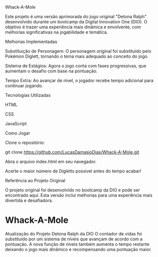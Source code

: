 Whack-A-Mole

Este projeto é uma versão aprimorada do jogo original "Detona Ralph" desenvolvido durante um bootcamp da Digital Innovation One (DIO). O objetivo é trazer uma experiência mais dinâmica e envolvente, com melhorias significativas na jogabilidade e temática.

Melhorias Implementadas

Substituição de Personagem: O personagem original foi substituído pelo Pokémon Diglett, tornando o tema mais adequado ao conceito do jogo.

Sistema de Estágios: Agora o jogo conta com fases progressivas, que aumentam o desafio com base na pontuação.

Tempo Extra: Ao avançar de nível, o jogador recebe tempo adicional para continuar jogando.

Tecnologias Utilizadas

HTML

CSS

JavaScript

Como Jogar

Clone o repositório:

git clone https://github.com/LucasDamasioDias/Whack-A-Mole.git

Abra o arquivo index.html em seu navegador.

Acerte o maior número de Digletts possível antes do tempo acabar!

Referência ao Projeto Original

O projeto original foi desenvolvido no bootcamp da DIO e pode ser encontrado aqui. Esta versão inclui melhorias para uma experiência mais divertida e desafiadora.





# Whack-A-Mole
Atualização do Projeto Detona Ralph da DIO
O contador de vidas foi substituido por um sistema de níveis que avançam de acordo com a pontuação.
A nova função de níveis também aumenta o tempo restante deixando o jogo mais dinâmico e recompensando uma pontuação maior.
